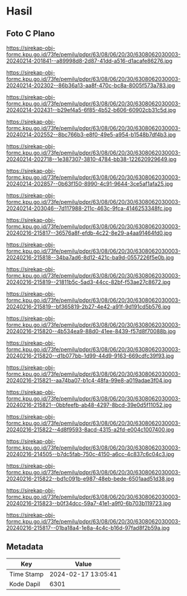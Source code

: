 # Hasil

## Foto C Plano

https://sirekap-obj-formc.kpu.go.id/73fe/pemilu/pdpr/63/08/06/20/30/6308062030003-20240214-201841--a89998d8-2d87-41dd-a516-d1acafe86276.jpg

https://sirekap-obj-formc.kpu.go.id/73fe/pemilu/pdpr/63/08/06/20/30/6308062030003-20240214-202302--86b36a13-aa8f-470c-bc8a-8005f573a783.jpg

https://sirekap-obj-formc.kpu.go.id/73fe/pemilu/pdpr/63/08/06/20/30/6308062030003-20240214-202431--b29ef4a5-6f85-4b52-b606-60902cb31c5d.jpg

https://sirekap-obj-formc.kpu.go.id/73fe/pemilu/pdpr/63/08/06/20/30/6308062030003-20240214-202552--8bc766b3-e8f0-49e5-a954-b1548b7df4b3.jpg

https://sirekap-obj-formc.kpu.go.id/73fe/pemilu/pdpr/63/08/06/20/30/6308062030003-20240214-202718--1e387307-3810-4784-bb38-122620929649.jpg

https://sirekap-obj-formc.kpu.go.id/73fe/pemilu/pdpr/63/08/06/20/30/6308062030003-20240214-202857--0b63f150-8990-4c91-9644-3ce5af1afa25.jpg

https://sirekap-obj-formc.kpu.go.id/73fe/pemilu/pdpr/63/08/06/20/30/6308062030003-20240214-203046--7d117988-211c-463c-9fca-4146253348fc.jpg

https://sirekap-obj-formc.kpu.go.id/73fe/pemilu/pdpr/63/08/06/20/30/6308062030003-20240216-215817--36576a8f-efdb-4c22-8e29-a4aa91464fd0.jpg

https://sirekap-obj-formc.kpu.go.id/73fe/pemilu/pdpr/63/08/06/20/30/6308062030003-20240216-215818--34ba7ad6-8d12-421c-ba9d-0557226f5e0b.jpg

https://sirekap-obj-formc.kpu.go.id/73fe/pemilu/pdpr/63/08/06/20/30/6308062030003-20240216-215819--21811b5c-5ad3-44cc-82bf-f53ae27c8672.jpg

https://sirekap-obj-formc.kpu.go.id/73fe/pemilu/pdpr/63/08/06/20/30/6308062030003-20240216-215819--bf365819-2b27-4e42-a91f-9d191cd5b576.jpg

https://sirekap-obj-formc.kpu.go.id/73fe/pemilu/pdpr/63/08/06/20/30/6308062030003-20240216-215820--4b534ea9-88d0-41ee-8439-f57d8f70088b.jpg

https://sirekap-obj-formc.kpu.go.id/73fe/pemilu/pdpr/63/08/06/20/30/6308062030003-20240216-215820--d1b077bb-1d99-44d9-9163-669cdfc39f93.jpg

https://sirekap-obj-formc.kpu.go.id/73fe/pemilu/pdpr/63/08/06/20/30/6308062030003-20240216-215821--aa74ba07-b1c4-48fa-99e8-a019adae3f04.jpg

https://sirekap-obj-formc.kpu.go.id/73fe/pemilu/pdpr/63/08/06/20/30/6308062030003-20240216-215821--0bbfeefb-ab48-4297-8bcd-39e0d5f11052.jpg

https://sirekap-obj-formc.kpu.go.id/73fe/pemilu/pdpr/63/08/06/20/30/6308062030003-20240216-215822--4d8f9593-8acd-4315-a2fd-e004c1007400.jpg

https://sirekap-obj-formc.kpu.go.id/73fe/pemilu/pdpr/63/08/06/20/30/6308062030003-20240216-214505--b7dc5fab-750c-4150-a6cc-4c837c6c04c3.jpg

https://sirekap-obj-formc.kpu.go.id/73fe/pemilu/pdpr/63/08/06/20/30/6308062030003-20240216-215822--bd1c091b-e987-48eb-bede-6501aad51d38.jpg

https://sirekap-obj-formc.kpu.go.id/73fe/pemilu/pdpr/63/08/06/20/30/6308062030003-20240216-215823--b0f34dcc-59a7-41e1-a9f0-6b703b119723.jpg

https://sirekap-obj-formc.kpu.go.id/73fe/pemilu/pdpr/63/08/06/20/30/6308062030003-20240216-215817--01ba18a4-1e8a-4c4c-b16d-97fad8f2b59a.jpg


## Metadata

| Key        | Value               |
| ---------- | ------------------- |
| Time Stamp | 2024-02-17 13:05:41 |
| Kode Dapil | 6301                |



